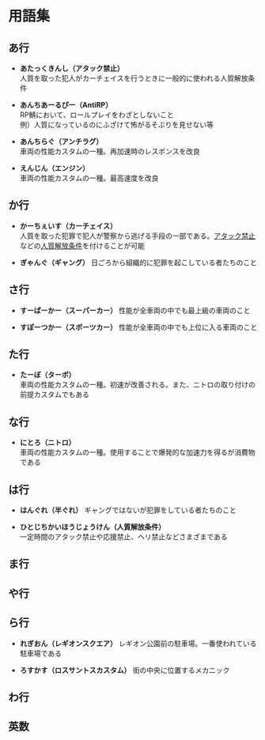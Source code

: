 # 用語集

## あ行
- <span id="no-atack">__あたっくきんし（アタック禁止）__</span>  
人質を取った犯人がカーチェイスを行うときに一般的に使われる人質解放条件

- __あんちあーるぴー（AntiRP）__  
RP鯖において、ロールプレイをわざとしないこと  
例）人質になっているのにふざけて怖がるそぶりを見せない等

- __あんちらぐ（アンチラグ）__  
車両の性能カスタムの一種。再加速時のレスポンスを改良

- __えんじん（エンジン）__  
車両の性能カスタムの一種。最高速度を改良

## か行
- __かーちぇいす（カーチェイス）__  
人質を取った犯罪で犯人が警察から逃げる手段の一部である。<a href="#no-atack">アタック禁止</a>などの<a href="#hostage-release">人質解放条件</a>を付けることが可能

- __ぎゃんぐ（ギャング）__
日ごろから組織的に犯罪を起こしている者たちのこと

## さ行
- __すーぱーかー（スーパーカー）__
性能が全車両の中でも最上級の車両のこと

- __すぽーつかー（スポーツカー）__
性能が全車両の中でも上位に入る車両のこと

## た行
- __たーぼ（ターボ）__  
車両の性能カスタムの一種。初速が改善される。また、ニトロの取り付けの前提カスタムでもある

## な行
- __にとろ（ニトロ）__  
車両の性能カスタムの一種。使用することで爆発的な加速力を得るが消費物である

## は行
- __はんぐれ（半ぐれ）__
ギャングではないが犯罪をしている者たちのこと

- <span id="hostage-release">__ひとじちかいほうじょうけん（人質解放条件）__</span>  
一定時間のアタック禁止や応援禁止、ヘリ禁止などさまざまである

## ま行

## や行

## ら行
- __れぎおん（レギオンスクエア）__
レギオン公園前の駐車場。一番使われている駐車場である

- __ろすかす（ロスサントスカスタム）__
街の中央に位置するメカニック

## わ行

## 英数

